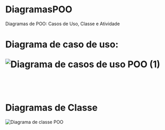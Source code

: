 # DiagramasPOO
Diagramas de POO: Casos de Uso, Classe e Atividade <br>

<h1>Diagrama de caso de uso:
  
![Diagrama de casos de uso POO (1)](https://github.com/Nickolas-Garciaa/DiagramasPOO/assets/128262640/e00ddbbc-9cd5-4926-bba0-6b7bd1f3949f)

<br>

<h1>Diagramas de Classe</h1>


![Diagrama de classe POO](https://github.com/Nickolas-Garciaa/DiagramasPOO/assets/128262640/1d58d1f1-f949-4fc5-b460-6c5f886ac7df)
